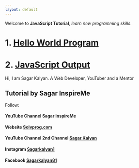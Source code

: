 ```yaml
---
layout: default
---
```


Welcome to **JavaScript Tutorial**, _learn new programming skills_.

# 1. [Hello World Program](./2022/05/24/js1.html)

# 2. [JavaScript Output](./2022/05/24/js2.html)




Hi, I am Sagar Kalyan. A Web Developer, YouTuber and a Mentor
## Tutorial by Sagar InspireMe
Follow:
#### YouTube Channel [Sagar InspireMe](https://www.youtube.com/channel/UCRRKaUXAy-7d9iBhWm-Bq6w/)
#### Website [Solvprog.com](https://solvprog.com)
#### YouTube Channel 2nd Channel [Sagar Kalyan](https://www.youtube.com/c/sagarkalyan)
#### Instagram [Sagarkalyan1](https://www.instagram.com/p/sagarkalyan1)
#### Facebook [Sagarkalyan81](https://www.facebook.com/sagarkalyan81)

